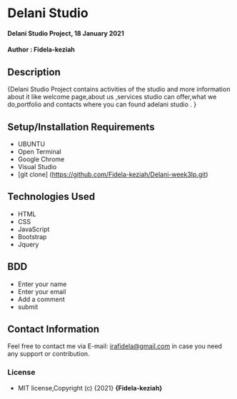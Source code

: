 # Delani Studio
#### Delani Studio Project, 18 January 2021
#### Author : Fidela-keziah
## Description
{Delani Studio Project contains activities of the studio and more information about it like  welcome page,about us ,services studio can offer,what we do,portfolio and contacts where you can found adelani studio . }
## Setup/Installation Requirements
* UBUNTU
* Open Terminal
* Google Chrome
* Visual Studio
* [git clone] (https://github.com/Fidela-keziah/Delani-week3Ip.git)
## Technologies Used
* HTML
* CSS
* JavaScript
* Bootstrap
* Jquery
## BDD
* Enter  your name
* Enter your email
* Add a comment
* submit
## Contact Information
Feel free to contact me via E-mail: irafidela@gmail.com in case you need any support or contribution.
### License
* MIT license,Copyright (c) {2021} **{Fidela-keziah}**